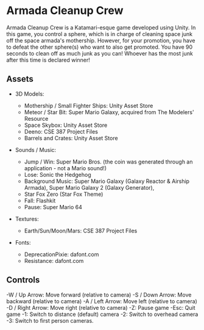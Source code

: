 # Armada Cleanup Crew
Armada Cleanup Crew is a Katamari-esque game developed using Unity. In this game, you control a sphere, which is in charge of cleaning space junk off the space armada's mothership. However, for your promotion, you have to defeat the other sphere(s) who want to also get promoted. You have 90 seconds to clean off as much junk as you can! Whoever has the most junk after this time is declared winner!
 
## Assets
* 3D Models:
  * Mothership / Small Fighter Ships: Unity Asset Store
  * Meteor / Star Bit: Super Mario Galaxy, acquired from The Modelers' Resource
  * Space Skybox: Unity Asset Store
  * Deeno: CSE 387 Project Files
  * Barrels and Crates: Unity Asset Store

* Sounds / Music:
  * Jump / Win: Super Mario Bros. (the coin was generated through an application - not a Mario sound!)
  * Lose: Sonic the Hedgehog
  * Background Music: Super Mario Galaxy (Galaxy Reactor & Airship Armada), Super Mario Galaxy 2 (Galaxy Generator), 
  * Star Fox Zero (Star Fox Theme)
  * Fall: Flashkit
  * Pause: Super Mario 64

* Textures:
  * Earth/Sun/Moon/Mars: CSE 387 Project Files

* Fonts:
  * DeprecationPixie: dafont.com
  * Resistance: dafont.com
  
## Controls
 -W / Up Arrow: Move forward (relative to camera)
 -S / Down Arrow: Move backward (relative to camera)
 -A / Left Arrow: Move left (relative to camera)
 -D / Right Arrow: Move right (relative to camera)
 -Z: Pause game
 -Esc: Quit game
 -1: Switch to distance (default) camera
 -2: Switch to overhead camera
 -3: Switch to first person cameras.
